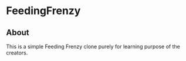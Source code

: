# FeedingFrenzy

## About

This is a simple Feeding Frenzy clone purely for learning purpose of the creators.

